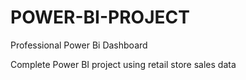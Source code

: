 # POWER-BI-PROJECT

Professional Power Bi Dashboard

Complete Power BI project using retail store sales data
